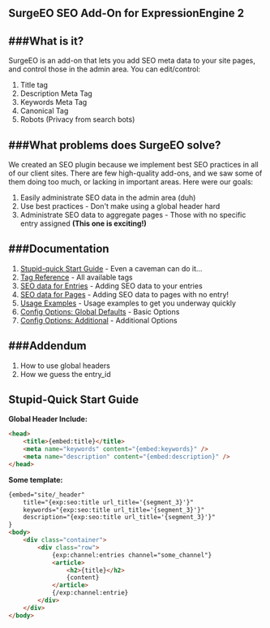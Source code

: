 SurgeEO SEO Add-On for ExpressionEngine 2
---

###What is it?
---
SurgeEO is an add-on that lets you add SEO meta data to your site pages, and control those in the admin area. You can edit/control:

1. Title tag
2. Description Meta Tag
3. Keywords Meta Tag
4. Canonical Tag
5. Robots (Privacy from search bots)

###What problems does SurgeEO solve?
---
We created an SEO plugin because we implement best SEO practices in all of our client sites. There are few high-quality add-ons, and we saw some of them doing too much, or lacking in important areas. Here were our goals:

1. Easily administrate SEO data in the admin area (duh)
2. Use best practices - Don't make using a global header hard
3. Administrate SEO data to aggregate pages - Those with no specific entry assigned **(This one is exciting!)**

###Documentation
---
1. [Stupid-quick Start Guide](/Surgeapps/Surge-E-O#stupid-quick-start-guide) - Even a caveman can do it...
2. [Tag Reference](/Surgeapps/Surge-E-O/wiki/Tag-Reference) - All available tags
3. [SEO data for Entries](/Surgeapps/Surge-E-O/wiki/SEO-for-Entries) - Adding SEO data to your entries
4. [SEO data for Pages](/Surgeapps/Surge-E-O/wiki/SEO-for-Pages) - Adding SEO data to pages with no entry!
3. [Usage Examples](/Surgeapps/Surge-E-O/wiki/Usage-Examples) - Usage examples to get you underway quickly
4. [Config Options: Global Defaults](/Surgeapps/Surge-E-O/wiki/Configuration) - Basic Options
5. [Config Options: Additional](/Surgeapps/Surge-E-O/wiki/Configuration) - Additional Options

###Addendum
---
1. How to use global headers
2. How we guess the entry_id





Stupid-Quick Start Guide
---

**Global Header Include:**

```html
<head>
	<title>{embed:title}</title>
	<meta name="keywords" content="{embed:keywords}" />
	<meta name="description" content="{embed:description}" />
</head>
```

**Some template:**

```html
{embed="site/_header" 
	title="{exp:seo:title url_title='{segment_3}'}" 
	keywords="{exp:seo:title url_title='{segment_3}'}" 
	description="{exp:seo:title url_title='{segment_3}'}"
}
<body>
	<div class="container">
		<div class="row">
			{exp:channel:entries channel="some_channel"}
			<article>
				<h2>{title}</h2>
				{content}
			</article>
			{/exp:channel:entrie}
		</div>
	</div>
</body>
```
